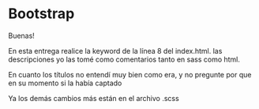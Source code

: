 # Bootstrap
Buenas!

En esta entrega realice la keyword de la línea 8 del index.html.
las descripciones yo las tomé como comentarios tanto en sass como html.

En cuanto los títulos no entendí muy bien como era, y no pregunte por que en su momento si la había captado


Ya los demás cambios más están en el archivo .scss
